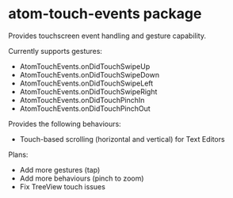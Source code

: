 # atom-touch-events package

Provides touchscreen event handling and gesture capability.

Currently supports gestures:
* AtomTouchEvents.onDidTouchSwipeUp
* AtomTouchEvents.onDidTouchSwipeDown
* AtomTouchEvents.onDidTouchSwipeLeft
* AtomTouchEvents.onDidTouchSwipeRight
* AtomTouchEvents.onDidTouchPinchIn
* AtomTouchEvents.onDidTouchPinchOut

Provides the following behaviours:
* Touch-based scrolling (horizontal and vertical) for Text Editors

Plans:
* Add more gestures (tap)
* Add more behaviours (pinch to zoom)
* Fix TreeView touch issues
